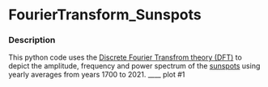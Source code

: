 # FourierTransform_Sunspots

### Description
This python code uses the [Discrete Fourier Transfrom theory (DFT)](https://en.wikipedia.org/wiki/Discrete_Fourier_transform) to depict the amplitude,
frequency and power spectrum of the [sunspots](https://www.swpc.noaa.gov/phenomena/sunspotssolar-cycle) using yearly averages from years 1700 to 2021.
____ plot #1

